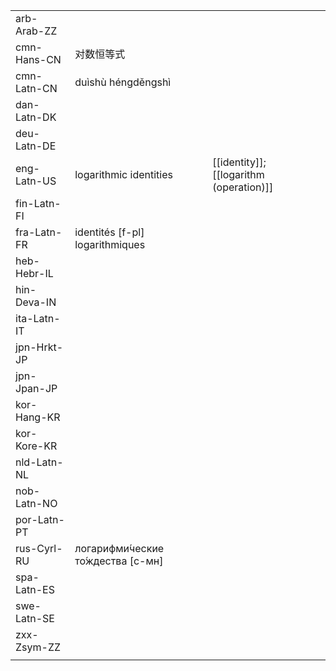 | | | |
|-|-|-|
| arb-Arab-ZZ |  |  |
| cmn-Hans-CN | 对数恒等式 |  |
| cmn-Latn-CN | duìshù héngděngshì |  |
| dan-Latn-DK |  |  |
| deu-Latn-DE |  |  |
| eng-Latn-US | logarithmic identities | [[identity]]; [[logarithm (operation)]] |
| fin-Latn-FI |  |  |
| fra-Latn-FR | identités [f-pl] logarithmiques |  |
| heb-Hebr-IL |  |  |
| hin-Deva-IN |  |  |
| ita-Latn-IT |  |  |
| jpn-Hrkt-JP |  |  |
| jpn-Jpan-JP |  |  |
| kor-Hang-KR |  |  |
| kor-Kore-KR |  |  |
| nld-Latn-NL |  |  |
| nob-Latn-NO |  |  |
| por-Latn-PT |  |  |
| rus-Cyrl-RU | логарифми́ческие то́ждества [с-мн] |  |
| spa-Latn-ES |  |  |
| swe-Latn-SE |  |  |
| zxx-Zsym-ZZ |  |  |
|  |  |  |